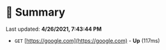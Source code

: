 # 📖 Summary
Last updated: **4/26/2021, 7:43:44 PM**

- `GET` [https://google.com](https://google.com) - **Up** (117ms)
